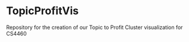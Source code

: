 # TopicProfitVis
Repository for the creation of our Topic to Profit Cluster visualization for CS4460
